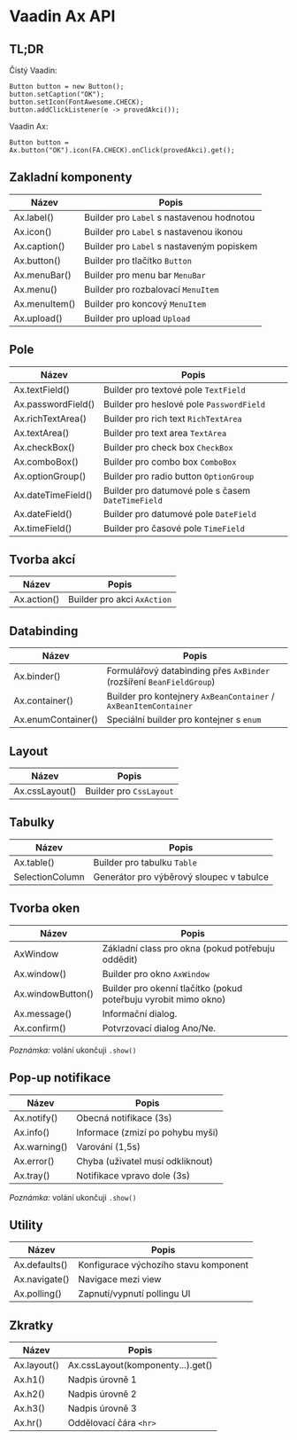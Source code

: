 # Vaadin Ax API

## TL;DR

Čistý Vaadin:

    Button button = new Button();
    button.setCaption("OK");
    button.setIcon(FontAwesome.CHECK);
    button.addClickListener(e -> provedAkci());

Vaadin Ax:

    Button button = Ax.button("OK").icon(FA.CHECK).onClick(provedAkci).get();

## Zakladní komponenty

| Název | Popis |
|-------| ------|
| Ax.label() | Builder pro `Label` s nastavenou hodnotou |
| Ax.icon() | Builder pro `Label` s nastavenou ikonou |
| Ax.caption() | Builder pro `Label` s nastaveným popiskem |
| Ax.button() | Builder pro tlačítko `Button` |
| Ax.menuBar() | Builder pro menu bar `MenuBar` |
| Ax.menu() | Builder pro rozbalovací `MenuItem` |
| Ax.menuItem() | Builder pro koncový `MenuItem` |
| Ax.upload() | Builder pro upload `Upload` |

## Pole

| Název | Popis |
|-------| ------|
| Ax.textField() | Builder pro textové pole `TextField` |
| Ax.passwordField() | Builder pro heslové pole `PasswordField` |
| Ax.richTextArea() | Builder pro rich text `RichTextArea` |
| Ax.textArea() | Builder pro text area  `TextArea` |
| Ax.checkBox() | Builder pro check box `CheckBox` |
| Ax.comboBox() | Builder pro combo box `ComboBox` |
| Ax.optionGroup() | Builder pro radio button `OptionGroup` |
| Ax.dateTimeField() | Builder pro datumové pole s časem  `DateTimeField` |
| Ax.dateField() | Builder pro datumové pole `DateField` |
| Ax.timeField() | Builder pro časové pole `TimeField` |

## Tvorba akcí

| Název | Popis |
|-------| ------|
| Ax.action() | Builder pro akci `AxAction` |

## Databinding

| Název | Popis |
|-------| ------|
| Ax.binder() | Formulářový databinding přes `AxBinder` (rozšíření `BeanFieldGroup`) |
| Ax.container() | Builder pro kontejnery `AxBeanContainer` / `AxBeanItemContainer` |
| Ax.enumContainer() | Speciální builder pro kontejner s `enum` |

## Layout

| Název | Popis |
|-------| ------|
| Ax.cssLayout() | Builder pro `CssLayout` |

## Tabulky

| Název | Popis |
|-------| ------|
| Ax.table() | Builder pro tabulku `Table` |
| SelectionColumn | Generátor pro výběrový sloupec v tabulce |

## Tvorba oken

| Název | Popis |
|-------| ------|
| AxWindow | Základní class pro okna (pokud potřebuju oddědit) |
| Ax.window() | Builder pro okno `AxWindow` |
| Ax.windowButton() | Builder pro okenní tlačítko (pokud poteřbuju vyrobit mimo okno) |
| Ax.message() | Informační dialog. |
| Ax.confirm() | Potvrzovací dialog Ano/Ne. |

*Poznámka:* volání ukončuji `.show()`

## Pop-up notifikace

| Název | Popis |
|-------| ------|
| Ax.notify() | Obecná notifikace (3s) |
| Ax.info() | Informace (zmizí po pohybu myši) |
| Ax.warning() | Varování (1,5s) |
| Ax.error() | Chyba (uživatel musí odkliknout) |
| Ax.tray() | Notifikace vpravo dole (3s) |

*Poznámka:* volání ukončuji `.show()`

## Utility

| Název | Popis |
|-------| ------|
| Ax.defaults() | Konfigurace výchozího stavu komponent |
| Ax.navigate() | Navigace mezi view |
| Ax.polling() | Zapnutí/vypnutí pollingu UI |

## Zkratky

| Název | Popis |
|-------| ------|
| Ax.layout() | Ax.cssLayout(komponenty...).get() |
| Ax.h1() | Nadpis úrovně 1 |
| Ax.h2() | Nadpis úrovně 2 |
| Ax.h3() | Nadpis úrovně 3 |
| Ax.hr() | Oddělovací čára `<hr>` |
